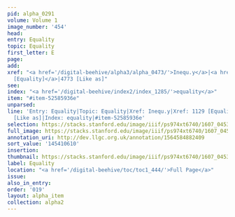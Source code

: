 ```yaml
---
pid: alpha_0291
volume: Volume 1
image_number: '454'
head:
entry: Equality
topic: Equality
first_letter: E
page:
add:
xref: "<a href='/digital-beehive/alpha3/alpha_0473/'>Inequ.y</a>|<a href='/digital-beehive/num5/num_1532/'>1129
  [Equality]</a>|4773 [Like as]"
see:
index: "<a href='/digital-beehive/index2/index_1285/'>equality</a>"
item: "#item-52585936e"
unparsed:
line: 'Entry: Equality|Topic: Equality|Xref: Inequ.y|Xref: 1129 [Equality]|Xref: 4773
  [Like as]|Index: equality|#item-52585936e'
selection: https://stacks.stanford.edu/image/iiif/ps974xt6740/1607_0453/765,610,3019,574/full/0/default.jpg
full_image: https://stacks.stanford.edu/image/iiif/ps974xt6740/1607_0453/full/full/0/default.jpg
annotation_uri: http://dev.llgc.org.uk/annotation/1564584882409
sort_value: '145410610'
insertion:
thumbnail: https://stacks.stanford.edu/image/iiif/ps974xt6740/1607_0453/765,610,600,180/250,/0/default.jpg
label: Equality
location: "<a href='/digital-beehive/toc/toc1_444/'>Full Page</a>"
issue:
also_in_entry:
order: '019'
layout: alpha_item
collection: alpha2
---
```

